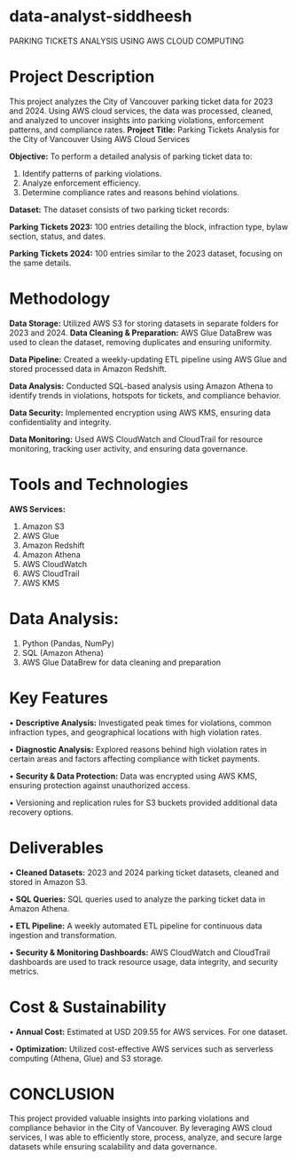 # data-analyst-siddheesh
PARKING TICKETS ANALYSIS USING AWS CLOUD COMPUTING 
# Project Description
This project analyzes the City of Vancouver parking ticket data for 2023 and 2024. Using AWS cloud services, the data was processed, cleaned, and analyzed to uncover insights into parking violations, enforcement patterns, and compliance rates.
**Project Title:** Parking Tickets Analysis for the City of Vancouver Using AWS Cloud Services

**Objective:** To perform a detailed analysis of parking ticket data to:
1.	Identify patterns of parking violations.
2.	Analyze enforcement efficiency.
3.	Determine compliance rates and reasons behind violations.

**Dataset:** The dataset consists of two parking ticket records:

**Parking Tickets 2023:** 100 entries detailing the block, infraction type, bylaw section, status, and dates.

**Parking Tickets 2024:** 100 entries similar to the 2023 dataset, focusing on the same details.

# Methodology
**Data Storage:** Utilized AWS S3 for storing datasets in separate folders for 2023 and 2024.
**Data Cleaning & Preparation:** AWS Glue DataBrew was used to clean the dataset, removing duplicates and ensuring uniformity.

**Data Pipeline:** Created a weekly-updating ETL pipeline using AWS Glue and stored processed data in Amazon Redshift.

**Data Analysis:** Conducted SQL-based analysis using Amazon Athena to identify trends in violations, hotspots for tickets, and compliance behavior.

**Data Security:** Implemented encryption using AWS KMS, ensuring data confidentiality and integrity.

**Data Monitoring:** Used AWS CloudWatch and CloudTrail for resource monitoring, tracking user activity, and ensuring data governance.

# Tools and Technologies
**AWS Services:**
1.	Amazon S3
2.	AWS Glue
3.	Amazon Redshift
4.	Amazon Athena
5.	AWS CloudWatch
6.	AWS CloudTrail
7.	AWS KMS

# Data Analysis:
1.	Python (Pandas, NumPy)
2.	SQL (Amazon Athena)
3.	AWS Glue DataBrew for data cleaning and preparation


# Key Features
•	**Descriptive Analysis:** Investigated peak times for violations, common infraction types, and geographical locations with high violation rates.

•	**Diagnostic Analysis:** Explored reasons behind high violation rates in certain areas and factors affecting compliance with ticket payments.

•	**Security & Data Protection:** Data was encrypted using AWS KMS, ensuring protection against unauthorized access.

•	Versioning and replication rules for S3 buckets provided additional data recovery options.


# Deliverables
•	**Cleaned Datasets:** 2023 and 2024 parking ticket datasets, cleaned and stored in Amazon S3.

•	**SQL Queries:** SQL queries used to analyze the parking ticket data in Amazon Athena.

•	**ETL Pipeline:** A weekly automated ETL pipeline for continuous data ingestion and transformation.

•	**Security & Monitoring Dashboards:** AWS CloudWatch and CloudTrail dashboards are used to track resource usage, data integrity, and security metrics.


# Cost & Sustainability
•	**Annual Cost:** Estimated at USD 209.55 for AWS services. For one dataset.

•	**Optimization:** Utilized cost-effective AWS services such as serverless computing (Athena, Glue) and S3 storage.

# CONCLUSION
This project provided valuable insights into parking violations and compliance behavior in the City of Vancouver. By leveraging AWS cloud services, I was able to efficiently store, process, analyze, and secure large datasets while ensuring scalability and data governance.
